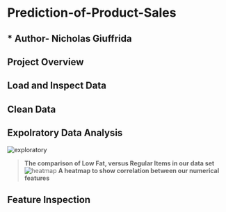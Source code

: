 # Prediction-of-Product-Sales
## * Author- Nicholas Giuffrida
## Project Overview
## Load and Inspect Data
## Clean Data
## Expolratory Data Analysis
![exploratory](https://github.com/SaintNickG/Prediction-of-Product-Sales/assets/137968958/3cf5ad37-1cd4-45f5-a996-49dab462ae8dthi)

>  **The comparison of Low Fat, versus Regular Items in our data set**
 ![heatmap](https://github.com/SaintNickG/Prediction-of-Product-Sales/assets/137968958/b1829aaa-99e7-4520-9b89-611b9ef36c3f)
>  **A heatmap to show correlation between our numerical features**

## Feature Inspection

